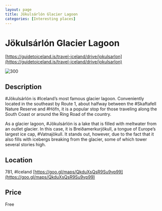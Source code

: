 ```yaml
--- 
layout: page
title: Jökulsárlón Glacier Lagoon 
categories: [Interesting places] 
---
```

# Jökulsárlón Glacier Lagoon
[https://guidetoiceland.is/travel-iceland/drive/jokulsarlon](https://guidetoiceland.is/travel-iceland/drive/jokulsarlon)

![300](https://guidetoiceland.imgix.net/358809/x/0/jokulsarlon-is-one-of-iceland-s-most-popular-and-unique-attractions?auto=format%2Ccompress&crop=faces%2Cedges%2Ccenter&bg=%23fff&fit=crop&q=35&h=926&dpr=1)

## Description
#Jökulsárlón is #Iceland’s most famous glacier lagoon. Conveniently located in the southeast by Route 1, about halfway between the #Skaftafell Nature Reserve and #Höfn, it is a popular stop for those traveling along the South Coast or around the Ring Road of the country.

As a glacier lagoon, #Jökulsárlón is a lake that is filled with meltwater from an outlet glacier. In this case, it is Breiðamerkurjökull, a tongue of Europe’s largest ice cap, #Vatnajökull. It stands out, however, due to the fact that it also fills with icebergs breaking from the glacier, some of which tower several stories high.

## Location
781, #Iceland
[https://goo.gl/maps/QkduXsQsR9Su9vp99](https://goo.gl/maps/QkduXsQsR9Su9vp99)

## Price
Free